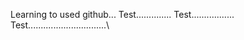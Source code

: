 Learning to used github...
Test..............
Test.................
Test...............................\
